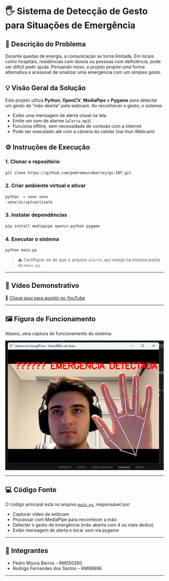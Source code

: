 
# 🖐️ Sistema de Detecção de Gesto para Situações de Emergência

## 📘 Descrição do Problema
Durante quedas de energia, a comunicação se torna limitada. Em locais como hospitais, residências com idosos ou pessoas com deficiência, pode ser difícil pedir ajuda. Pensando nisso, o projeto propõe uma forma alternativa e acessível de sinalizar uma emergência com um simples gesto.

## 💡 Visão Geral da Solução
Este projeto utiliza **Python**, **OpenCV**, **MediaPipe** e **Pygame** para detectar um gesto de "mão aberta" pela webcam. Ao reconhecer o gesto, o sistema:
- Exibe uma mensagem de alerta visual na tela
- Emite um som de alarme (`alerta.mp3`)
- Funciona offline, sem necessidade de conexão com a internet
- Pode ser executado até com a câmera do celular (via Iriun Webcam)

## ⚙️ Instruções de Execução

### 1. Clonar o repositório
```bash
git clone https://github.com/pedromourabarros/gs-IOT.git
```

### 2. Criar ambiente virtual e ativar
```bash
python -m venv venv
.venv\Scriptsactivate
```

### 3. Instalar dependências
```bash
pip install mediapipe opencv-python pygame
```

### 4. Executar o sistema
```bash
python main.py
```

> ⚠️ Certifique-se de que o arquivo `alerta.mp3` esteja na mesma pasta do `main.py`.

---

## 🎥 Vídeo Demonstrativo

🔗 [Clique aqui para assistir no YouTube](https://youtu.be/ma0CJU2U-bs)

---

## 🖼️ Figura de Funcionamento

Abaixo, uma captura do funcionamento do sistema:

![demonstração](https://github.com/pedromourabarros/gs-IOT/raw/main/image.png)

---

## 💻 Código Fonte

O código principal está no arquivo [`main.py`](./main.py), responsável por:

- Capturar vídeo da webcam
- Processar com MediaPipe para reconhecer a mão
- Detectar o gesto de emergência (mão aberta com 4 ou mais dedos)
- Exibir mensagem de alerta e tocar som via pygame

---

## 👥 Integrantes

- Pedro Moura Barros – RM550260  
- Rodrigo Fernandes dos Santos – RM98896  

---
